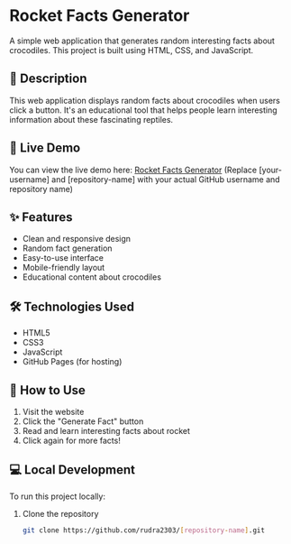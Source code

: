 # Rocket Facts Generator

A simple web application that generates random interesting facts about crocodiles. This project is built using HTML, CSS, and JavaScript.

## 📝 Description

This web application displays random facts about crocodiles when users click a button. It's an educational tool that helps people learn interesting information about these fascinating reptiles.

## 🚀 Live Demo

You can view the live demo here: [ Rocket Facts Generator](https://rudra2303.github.io/[repository-name])
(Replace [your-username] and [repository-name] with your actual GitHub username and repository name)

## ✨ Features

- Clean and responsive design
- Random fact generation
- Easy-to-use interface
- Mobile-friendly layout
- Educational content about crocodiles

## 🛠️ Technologies Used

- HTML5
- CSS3
- JavaScript
- GitHub Pages (for hosting)

## 🎯 How to Use

1. Visit the website
2. Click the "Generate Fact" button
3. Read and learn interesting facts about rocket
4. Click again for more facts!

## 💻 Local Development

To run this project locally:

1. Clone the repository
   ```bash
   git clone https://github.com/rudra2303/[repository-name].git
